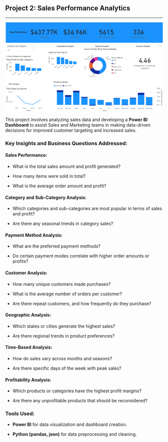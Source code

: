 Project 2: Sales Performance Analytics
--------------------------------------
* * * * *




<img width="928" alt="PowerBI dashboard" src="https://github.com/isaac-ik/Analysis/blob/main/Sales%20Analysis/Screenshot%202024-05-15%20095306.png" />

This project involves analyzing sales data and developing a **Power BI Dashboard** to assist Sales and Marketing teams in making data-driven decisions for improved customer targeting and increased sales.

### Key Insights and Business Questions Addressed:

#### Sales Performance:

-   What is the total sales amount and profit generated?

-   How many items were sold in total?

-   What is the average order amount and profit?

#### Category and Sub-Category Analysis:

-   Which categories and sub-categories are most popular in terms of sales and profit?

-   Are there any seasonal trends in category sales?

#### Payment Method Analysis:

-   What are the preferred payment methods?

-   Do certain payment modes correlate with higher order amounts or profits?

#### Customer Analysis:

-   How many unique customers made purchases?

-   What is the average number of orders per customer?

-   Are there repeat customers, and how frequently do they purchase?

#### Geographic Analysis:

-   Which states or cities generate the highest sales?

-   Are there regional trends in product preferences?

#### Time-Based Analysis:

-   How do sales vary across months and seasons?

-   Are there specific days of the week with peak sales?

#### Profitability Analysis:

-   Which products or categories have the highest profit margins?

-   Are there any unprofitable products that should be reconsidered?

### Tools Used:

-   **Power BI** for data visualization and dashboard creation.

-   **Python (pandas, json)** for data preprocessing and cleaning.


